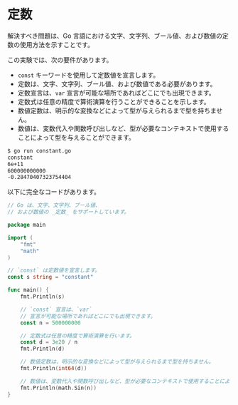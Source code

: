 # 定数

解決すべき問題は、Go 言語における文字、文字列、ブール値、および数値の定数の使用方法を示すことです。

この実験では、次の要件があります。

- `const` キーワードを使用して定数値を宣言します。
- 定数は、文字、文字列、ブール値、および数値である必要があります。
- 定数宣言は、`var` 宣言が可能な場所であればどこにでも出現できます。
- 定数式は任意の精度で算術演算を行うことができることを示します。
- 数値定数は、明示的な変換などによって型が与えられるまで型を持ちません。
- 数値は、変数代入や関数呼び出しなど、型が必要なコンテキストで使用することによって型を与えることができます。

```sh
$ go run constant.go
constant
6e+11
600000000000
-0.28470407323754404
```

以下に完全なコードがあります。

```go
// Go は、文字、文字列、ブール値、
// および数値の _定数_ をサポートしています。

package main

import (
	"fmt"
	"math"
)

// `const` は定数値を宣言します。
const s string = "constant"

func main() {
	fmt.Println(s)

	// `const` 宣言は、`var`
	// 宣言が可能な場所であればどこにでも出現できます。
	const n = 500000000

	// 定数式は任意の精度で算術演算を行います。
	const d = 3e20 / n
	fmt.Println(d)

	// 数値定数は、明示的な変換などによって型が与えられるまで型を持ちません。
	fmt.Println(int64(d))

	// 数値は、変数代入や関数呼び出しなど、型が必要なコンテキストで使用することによって型を与えることができます。たとえば、ここでは `math.Sin` は `float64` を期待しています。
	fmt.Println(math.Sin(n))
}

```
